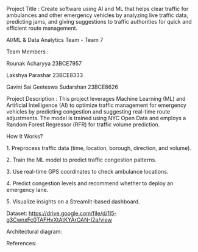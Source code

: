Project Title : Create software using AI and ML that helps clear traffic for ambulances and other emergency vehicles by analyzing live traffic data, predicting jams, and giving suggestions to traffic authorities for quick and efficient route management.

AI/ML & Data Analytics Team - Team 7

Team Members : 

Rounak Acharyya 23BCE7957

Lakshya Parashar 23BCE8333

Gavini Sai Geeteswa Sudarshan 23BCE8626

Project Description : This project leverages Machine Learning (ML) and Artificial Intelligence (AI) to optimize traffic management for emergency vehicles by predicting congestion and suggesting real-time route adjustments. The model is trained using NYC Open Data and employs a Random Forest Regressor (RFR) for traffic volume prediction.

How It Works? 

1️.  Preprocess traffic data (time, location, borough, direction, and volume).

2️.  Train the ML model to predict traffic congestion patterns.

3️.  Use real-time GPS coordinates to check ambulance locations.

4️.  Predict congestion levels and recommend whether to deploy an emergency lane.

5️.  Visualize insights on a Streamlit-based dashboard.

Dataset: https://drive.google.com/file/d/1I5-g3CwnxFc0TAFHvXtAtKYArOAN-I2a/view

Architectural diagram:

References:
